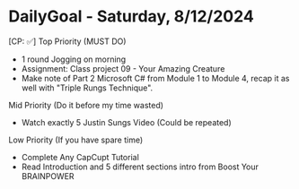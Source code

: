 # DailyGoal - Saturday, 8/12/2024 
[CP: ✅]
Top Priority (MUST DO)
- 1 round Jogging on morning
- Assignment: Class project 09 - Your Amazing Creature
- Make note of Part 2 Microsoft C# from Module 1 to Module 4, recap it as well with "Triple Rungs Technique".

Mid Priority (Do it before my time wasted)
- Watch exactly 5 Justin Sungs Video (Could be repeated)

Low Priority (If you have spare time)
- Complete Any CapCupt Tutorial
- Read Introduction and 5 different sections intro from Boost Your BRAINPOWER
